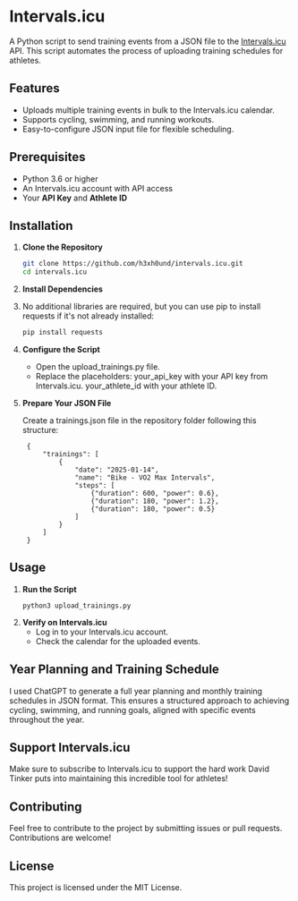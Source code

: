 # Intervals.icu

A Python script to send training events from a JSON file to the [Intervals.icu](https://intervals.icu) API. This script automates the process of uploading training schedules for athletes.

## Features
- Uploads multiple training events in bulk to the Intervals.icu calendar.
- Supports cycling, swimming, and running workouts.
- Easy-to-configure JSON input file for flexible scheduling.

## Prerequisites
- Python 3.6 or higher
- An Intervals.icu account with API access
- Your **API Key** and **Athlete ID**

## Installation

1. **Clone the Repository**
   ```bash
   git clone https://github.com/h3xh0und/intervals.icu.git
   cd intervals.icu
   ```
2. **Install Dependencies**
3. No additional libraries are required, but you can use pip to install requests if it's not already installed:
   ```bash
   pip install requests
   ````
4. **Configure the Script**
   - Open the upload_trainings.py file.
   - Replace the placeholders:
      your_api_key with your API key from Intervals.icu.
      your_athlete_id with your athlete ID.

6. **Prepare Your JSON File**

    Create a trainings.json file in the repository folder following this structure:

        {
            "trainings": [
                {
                    "date": "2025-01-14",
                    "name": "Bike - VO2 Max Intervals",
                    "steps": [
                        {"duration": 600, "power": 0.6},
                        {"duration": 180, "power": 1.2},
                        {"duration": 180, "power": 0.5}
                    ]
                }
            ]
        }

## Usage

1. **Run the Script**
   ```
   python3 upload_trainings.py
   ```
2. **Verify on Intervals.icu**
   - Log in to your Intervals.icu account.
   - Check the calendar for the uploaded events.

## Year Planning and Training Schedule
I used ChatGPT to generate a full year planning and monthly training schedules in JSON format. This ensures a structured approach to achieving cycling, swimming, and running goals, aligned with specific events throughout the year.

## Support Intervals.icu
Make sure to subscribe to Intervals.icu to support the hard work David Tinker puts into maintaining this incredible tool for athletes!

## Contributing
Feel free to contribute to the project by submitting issues or pull requests. Contributions are welcome!

## License
This project is licensed under the MIT License.

